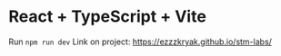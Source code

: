 # React + TypeScript + Vite

Run `npm run dev`
Link on project: https://ezzzkryak.github.io/stm-labs/
